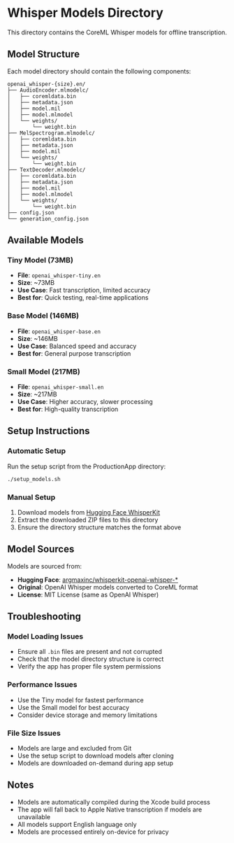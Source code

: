 # Whisper Models Directory

This directory contains the CoreML Whisper models for offline transcription.

## Model Structure

Each model directory should contain the following components:

```
openai_whisper-{size}.en/
├── AudioEncoder.mlmodelc/
│   ├── coremldata.bin
│   ├── metadata.json
│   ├── model.mil
│   ├── model.mlmodel
│   └── weights/
│       └── weight.bin
├── MelSpectrogram.mlmodelc/
│   ├── coremldata.bin
│   ├── metadata.json
│   ├── model.mil
│   └── weights/
│       └── weight.bin
├── TextDecoder.mlmodelc/
│   ├── coremldata.bin
│   ├── metadata.json
│   ├── model.mil
│   ├── model.mlmodel
│   └── weights/
│       └── weight.bin
├── config.json
└── generation_config.json
```

## Available Models

### Tiny Model (73MB)
- **File**: `openai_whisper-tiny.en`
- **Size**: ~73MB
- **Use Case**: Fast transcription, limited accuracy
- **Best for**: Quick testing, real-time applications

### Base Model (146MB)
- **File**: `openai_whisper-base.en`
- **Size**: ~146MB
- **Use Case**: Balanced speed and accuracy
- **Best for**: General purpose transcription

### Small Model (217MB)
- **File**: `openai_whisper-small.en`
- **Size**: ~217MB
- **Use Case**: Higher accuracy, slower processing
- **Best for**: High-quality transcription

## Setup Instructions

### Automatic Setup
Run the setup script from the ProductionApp directory:

```bash
./setup_models.sh
```

### Manual Setup
1. Download models from [Hugging Face WhisperKit](https://huggingface.co/argmaxinc/whisperkit-openai-whisper-tiny.en)
2. Extract the downloaded ZIP files to this directory
3. Ensure the directory structure matches the format above

## Model Sources

Models are sourced from:
- **Hugging Face**: [argmaxinc/whisperkit-openai-whisper-*](https://huggingface.co/argmaxinc)
- **Original**: OpenAI Whisper models converted to CoreML format
- **License**: MIT License (same as OpenAI Whisper)

## Troubleshooting

### Model Loading Issues
- Ensure all `.bin` files are present and not corrupted
- Check that the model directory structure is correct
- Verify the app has proper file system permissions

### Performance Issues
- Use the Tiny model for fastest performance
- Use the Small model for best accuracy
- Consider device storage and memory limitations

### File Size Issues
- Models are large and excluded from Git
- Use the setup script to download models after cloning
- Models are downloaded on-demand during app setup

## Notes

- Models are automatically compiled during the Xcode build process
- The app will fall back to Apple Native transcription if models are unavailable
- All models support English language only
- Models are processed entirely on-device for privacy
